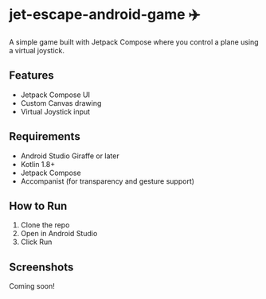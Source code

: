 # jet-escape-android-game ✈️

A simple game built with Jetpack Compose where you control a plane using a virtual joystick.

## Features
- Jetpack Compose UI
- Custom Canvas drawing
- Virtual Joystick input

## Requirements
- Android Studio Giraffe or later
- Kotlin 1.8+
- Jetpack Compose
- Accompanist (for transparency and gesture support)

## How to Run
1. Clone the repo
2. Open in Android Studio
3. Click Run

## Screenshots
Coming soon!
